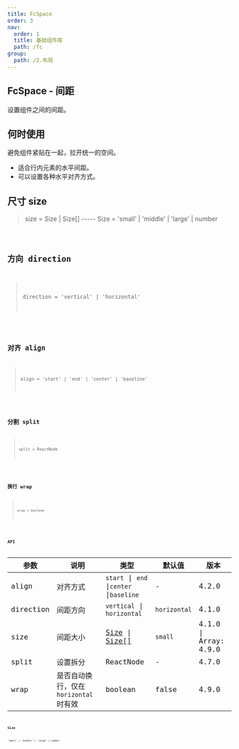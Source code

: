```yaml
---
title: FcSpace
order: 3
nav:
  order: 1
  title: 基础组件库
  path: /fc
group:
  path: /2.布局
---
```


## FcSpace - 间距

设置组件之间的间距。


## 何时使用

避免组件紧贴在一起，拉开统一的空间。

- 适合行内元素的水平间距。
- 可以设置各种水平对齐方式。

## 尺寸 size

> size = Size | Size[] ----- Size = 'small' | 'middle' | 'large' | number

<code src="./demo/base01.tsx" />

## 方向 direction

> direction = 'vertical' | 'horizontal'

<code src="./demo/base02.tsx" />

## 对齐 align

> align = 'start' | 'end' | 'center' | 'baseline'

<code src="./demo/base03.tsx" />

## 分割 split

> split = ReactNode

<code src="./demo/base04.tsx" />

## 换行 wrap

> wrap = boolean

<code src="./demo/base05.tsx" />

## API

| 参数 | 说明 | 类型 | 默认值 | 版本 |
| --- | --- | --- | --- | --- |
| align | 对齐方式 | `start` \| `end` \|`center` \|`baseline` | - | 4.2.0 |
| direction | 间距方向 | `vertical` \| `horizontal` | `horizontal` | 4.1.0 |
| size | 间距大小 | [Size](#Size) \| [Size\[\]](#Size) | `small` | 4.1.0 \| Array: 4.9.0 |
| split | 设置拆分 | ReactNode | - | 4.7.0 |
| wrap | 是否自动换行，仅在 `horizontal` 时有效 | boolean | false | 4.9.0 |

### Size

`'small' | 'middle' | 'large' | number`
